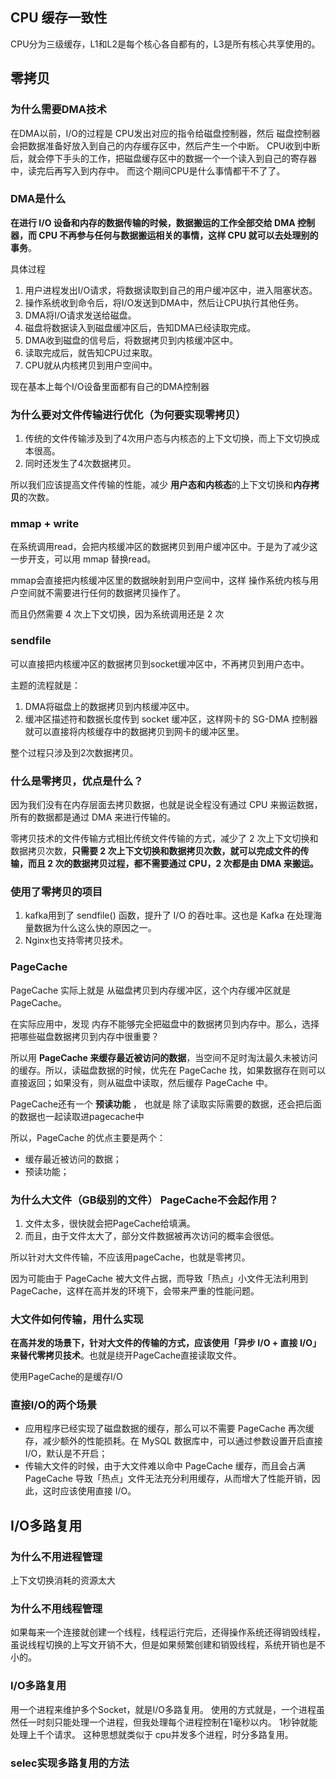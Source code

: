 ## CPU 缓存一致性



CPU分为三级缓存，L1和L2是每个核心各自都有的，L3是所有核心共享使用的。





## 零拷贝



### 为什么需要DMA技术

在DMA以前，I/O的过程是 CPU发出对应的指令给磁盘控制器，然后 磁盘控制器会把数据准备好放入到自己的内存缓存区中，然后产生一个中断。 CPU收到中断后，就会停下手头的工作，把磁盘缓存区中的数据一个一个读入到自己的寄存器中，读完后再写入到内存中。 而这个期间CPU是什么事情都干不了了。



### DMA是什么

**在进行 I/O 设备和内存的数据传输的时候，数据搬运的工作全部交给 DMA 控制器，而 CPU 不再参与任何与数据搬运相关的事情，这样 CPU 就可以去处理别的事务**。



具体过程

1. 用户进程发出I/O请求，将数据读取到自己的用户缓冲区中，进入阻塞状态。
2. 操作系统收到命令后，将I/O发送到DMA中，然后让CPU执行其他任务。
3. DMA将I/O请求发送给磁盘。
4. 磁盘将数据读入到磁盘缓冲区后，告知DMA已经读取完成。
5. DMA收到磁盘的信号后，将数据拷贝到内核缓冲区中。
6. 读取完成后，就告知CPU过来取。
7. CPU就从内核拷贝到用户空间中。

现在基本上每个I/O设备里面都有自己的DMA控制器



### 为什么要对文件传输进行优化（为何要实现零拷贝）

1. 传统的文件传输涉及到了4次用户态与内核态的上下文切换，而上下文切换成本很高。
2. 同时还发生了4次数据拷贝。



所以我们应该提高文件传输的性能，减少 **用户态和内核态**的上下文切换和**内存拷贝**的次数。



### mmap + write

在系统调用read，会把内核缓冲区的数据拷贝到用户缓冲区中。于是为了减少这一步开支，可以用 mmap 替换read。

mmap会直接把内核缓冲区里的数据映射到用户空间中，这样 操作系统内核与用户空间就不需要进行任何的数据拷贝操作了。



而且仍然需要 4 次上下文切换，因为系统调用还是 2 次



### sendfile

可以直接把内核缓冲区的数据拷贝到socket缓冲区中，不再拷贝到用户态中。

主题的流程就是：

1. DMA将磁盘上的数据拷贝到内核缓冲区中。
2. 缓冲区描述符和数据长度传到 socket 缓冲区，这样网卡的 SG-DMA 控制器就可以直接将内核缓存中的数据拷贝到网卡的缓冲区里。

整个过程只涉及到2次数据拷贝。



### 什么是零拷贝，优点是什么？

因为我们没有在内存层面去拷贝数据，也就是说全程没有通过 CPU 来搬运数据，所有的数据都是通过 DMA 来进行传输的。



零拷贝技术的文件传输方式相比传统文件传输的方式，减少了 2 次上下文切换和数据拷贝次数，**只需要 2 次上下文切换和数据拷贝次数，就可以完成文件的传输，而且 2 次的数据拷贝过程，都不需要通过 CPU，2 次都是由 DMA 来搬运。**



### 使用了零拷贝的项目

1. kafka用到了 sendfile() 函数，提升了 I/O 的吞吐率。这也是 Kafka 在处理海量数据为什么这么快的原因之一。
2. Nginx也支持零拷贝技术。



### PageCache

PageCache 实际上就是 从磁盘拷贝到内存缓冲区，这个内存缓冲区就是 PageCache。

在实际应用中，发现 内存不能够完全把磁盘中的数据拷贝到内存中。那么，选择把哪些磁盘数据拷贝到内存中很重要？

所以用 **PageCache 来缓存最近被访问的数据**，当空间不足时淘汰最久未被访问的缓存。所以，读磁盘数据的时候，优先在 PageCache 找，如果数据存在则可以直接返回；如果没有，则从磁盘中读取，然后缓存 PageCache 中。



PageCache还有一个 **预读功能** ， 也就是 除了读取实际需要的数据，还会把后面的数据也一起读取进pagecache中

所以，PageCache 的优点主要是两个：

- 缓存最近被访问的数据；
- 预读功能；





### 为什么大文件（GB级别的文件） PageCache不会起作用？

1. 文件太多，很快就会把PageCache给填满。
2. 而且，由于文件太大了，部分文件数据被再次访问的概率会很低。



所以针对大文件传输，不应该用pageCache，也就是零拷贝。

因为可能由于 PageCache 被大文件占据，而导致「热点」小文件无法利用到 PageCache，这样在高并发的环境下，会带来严重的性能问题。



### 大文件如何传输，用什么实现

**在高并发的场景下，针对大文件的传输的方式，应该使用「异步 I/O + 直接 I/O」来替代零拷贝技术**。也就是绕开PageCache直接读取文件。



使用PageCache的是缓存I/O



### 直接I/O的两个场景

- 应用程序已经实现了磁盘数据的缓存，那么可以不需要 PageCache 再次缓存，减少额外的性能损耗。在 MySQL 数据库中，可以通过参数设置开启直接 I/O，默认是不开启；
- 传输大文件的时候，由于大文件难以命中 PageCache 缓存，而且会占满 PageCache 导致「热点」文件无法充分利用缓存，从而增大了性能开销，因此，这时应该使用直接 I/O。





## I/O多路复用



### 为什么不用进程管理

上下文切换消耗的资源太大



### 为什么不用线程管理

如果每来一个连接就创建一个线程，线程运行完后，还得操作系统还得销毁线程，虽说线程切换的上写文开销不大，但是如果频繁创建和销毁线程，系统开销也是不小的。





### I/O多路复用

用一个进程来维护多个Socket，就是I/O多路复用。 使用的方式就是，一个进程虽然任一时刻只能处理一个进程，但我处理每个进程控制在1毫秒以内。 1秒钟就能处理上千个请求。 这种思想就类似于 cpu并发多个进程，时分多路复用。



### selec实现多路复用的方法


